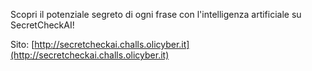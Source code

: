 Scopri il potenziale segreto di ogni frase con l'intelligenza artificiale su SecretCheckAI!

Sito: [http://secretcheckai.challs.olicyber.it](http://secretcheckai.challs.olicyber.it)
